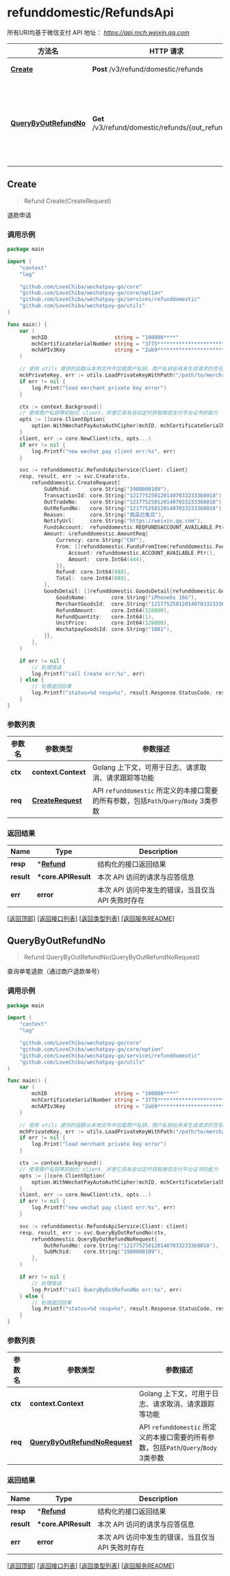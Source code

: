 # refunddomestic/RefundsApi

所有URI均基于微信支付 API 地址： *https://api.mch.weixin.qq.com*

方法名 | HTTP 请求 | 描述
------------- | ------------- | -------------
[**Create**](#create) | **Post** /v3/refund/domestic/refunds | 退款申请
[**QueryByOutRefundNo**](#querybyoutrefundno) | **Get** /v3/refund/domestic/refunds/{out_refund_no} | 查询单笔退款（通过商户退款单号）



## Create

> Refund Create(CreateRequest)

退款申请



### 调用示例

```go
package main

import (
	"context"
	"log"

	"github.com/LoveChiba/wechatpay-go/core"
	"github.com/LoveChiba/wechatpay-go/core/option"
	"github.com/LoveChiba/wechatpay-go/services/refunddomestic"
	"github.com/LoveChiba/wechatpay-go/utils"
)

func main() {
	var (
		mchID                      string = "190000****"                               // 商户号
		mchCertificateSerialNumber string = "3775************************************" // 商户证书序列号
		mchAPIv3Key                string = "2ab9****************************"         // 商户APIv3密钥
	)

	// 使用 utils 提供的函数从本地文件中加载商户私钥，商户私钥会用来生成请求的签名
	mchPrivateKey, err := utils.LoadPrivateKeyWithPath("/path/to/merchant/apiclient_key.pem")
	if err != nil {
		log.Print("load merchant private key error")
	}

	ctx := context.Background()
	// 使用商户私钥等初始化 client，并使它具有自动定时获取微信支付平台证书的能力
	opts := []core.ClientOption{
		option.WithWechatPayAutoAuthCipher(mchID, mchCertificateSerialNumber, mchPrivateKey, mchAPIv3Key),
	}
	client, err := core.NewClient(ctx, opts...)
	if err != nil {
		log.Printf("new wechat pay client err:%s", err)
	}

	svc := refunddomestic.RefundsApiService{Client: client}
	resp, result, err := svc.Create(ctx,
		refunddomestic.CreateRequest{
			SubMchid:      core.String("1900000109"),
			TransactionId: core.String("1217752501201407033233368018"),
			OutTradeNo:    core.String("1217752501201407033233368018"),
			OutRefundNo:   core.String("1217752501201407033233368018"),
			Reason:        core.String("商品已售完"),
			NotifyUrl:     core.String("https://weixin.qq.com"),
			FundsAccount:  refunddomestic.REQFUNDSACCOUNT_AVAILABLE.Ptr(),
			Amount: &refunddomestic.AmountReq{
				Currency: core.String("CNY"),
				From: []refunddomestic.FundsFromItem{refunddomestic.FundsFromItem{
					Account: refunddomestic.ACCOUNT_AVAILABLE.Ptr(),
					Amount:  core.Int64(444),
				}},
				Refund: core.Int64(888),
				Total:  core.Int64(888),
			},
			GoodsDetail: []refunddomestic.GoodsDetail{refunddomestic.GoodsDetail{
				GoodsName:        core.String("iPhone6s 16G"),
				MerchantGoodsId:  core.String("1217752501201407033233368018"),
				RefundAmount:     core.Int64(528800),
				RefundQuantity:   core.Int64(1),
				UnitPrice:        core.Int64(528800),
				WechatpayGoodsId: core.String("1001"),
			}},
		},
	)

	if err != nil {
		// 处理错误
		log.Printf("call Create err:%s", err)
	} else {
		// 处理返回结果
		log.Printf("status=%d resp=%s", result.Response.StatusCode, resp)
	}
}
```

### 参数列表
参数名 | 参数类型 | 参数描述
------------- | ------------- | -------------
**ctx** | **context.Context** | Golang 上下文，可用于日志、请求取消、请求跟踪等功能|
**req** | [**CreateRequest**](CreateRequest.md) | API `refunddomestic` 所定义的本接口需要的所有参数，包括`Path`/`Query`/`Body` 3类参数|

### 返回结果
Name | Type | Description
------------- | ------------- | -------------
**resp** | \*[**Refund**](Refund.md) | 结构化的接口返回结果
**result** | **\*core.APIResult** | 本次 API 访问的请求与应答信息
**err** | **error** | 本次 API 访问中发生的错误，当且仅当 API 失败时存在

[\[返回顶部\]](#refunddomesticrefundsapi)
[\[返回接口列表\]](README.md#接口列表)
[\[返回类型列表\]](README.md#类型列表)
[\[返回服务README\]](README.md)


## QueryByOutRefundNo

> Refund QueryByOutRefundNo(QueryByOutRefundNoRequest)

查询单笔退款（通过商户退款单号）



### 调用示例

```go
package main

import (
	"context"
	"log"

	"github.com/LoveChiba/wechatpay-go/core"
	"github.com/LoveChiba/wechatpay-go/core/option"
	"github.com/LoveChiba/wechatpay-go/services/refunddomestic"
	"github.com/LoveChiba/wechatpay-go/utils"
)

func main() {
	var (
		mchID                      string = "190000****"                               // 商户号
		mchCertificateSerialNumber string = "3775************************************" // 商户证书序列号
		mchAPIv3Key                string = "2ab9****************************"         // 商户APIv3密钥
	)

	// 使用 utils 提供的函数从本地文件中加载商户私钥，商户私钥会用来生成请求的签名
	mchPrivateKey, err := utils.LoadPrivateKeyWithPath("/path/to/merchant/apiclient_key.pem")
	if err != nil {
		log.Print("load merchant private key error")
	}

	ctx := context.Background()
	// 使用商户私钥等初始化 client，并使它具有自动定时获取微信支付平台证书的能力
	opts := []core.ClientOption{
		option.WithWechatPayAutoAuthCipher(mchID, mchCertificateSerialNumber, mchPrivateKey, mchAPIv3Key),
	}
	client, err := core.NewClient(ctx, opts...)
	if err != nil {
		log.Printf("new wechat pay client err:%s", err)
	}

	svc := refunddomestic.RefundsApiService{Client: client}
	resp, result, err := svc.QueryByOutRefundNo(ctx,
		refunddomestic.QueryByOutRefundNoRequest{
			OutRefundNo: core.String("1217752501201407033233368018"),
			SubMchid:    core.String("1900000109"),
		},
	)

	if err != nil {
		// 处理错误
		log.Printf("call QueryByOutRefundNo err:%s", err)
	} else {
		// 处理返回结果
		log.Printf("status=%d resp=%s", result.Response.StatusCode, resp)
	}
}
```

### 参数列表
参数名 | 参数类型 | 参数描述
------------- | ------------- | -------------
**ctx** | **context.Context** | Golang 上下文，可用于日志、请求取消、请求跟踪等功能|
**req** | [**QueryByOutRefundNoRequest**](QueryByOutRefundNoRequest.md) | API `refunddomestic` 所定义的本接口需要的所有参数，包括`Path`/`Query`/`Body` 3类参数|

### 返回结果
Name | Type | Description
------------- | ------------- | -------------
**resp** | \*[**Refund**](Refund.md) | 结构化的接口返回结果
**result** | **\*core.APIResult** | 本次 API 访问的请求与应答信息
**err** | **error** | 本次 API 访问中发生的错误，当且仅当 API 失败时存在

[\[返回顶部\]](#refunddomesticrefundsapi)
[\[返回接口列表\]](README.md#接口列表)
[\[返回类型列表\]](README.md#类型列表)
[\[返回服务README\]](README.md)

